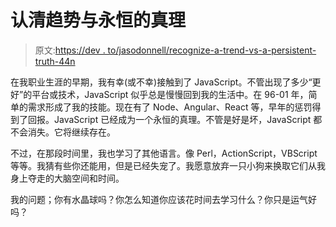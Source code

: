 # 认清趋势与永恒的真理

> 原文:[https://dev . to/jasodonnell/recognize-a-trend-vs-a-persistent-truth-44n](https://dev.to/jasodonnell/recognizing-a-trend-vs-a-lasting-truth-44n)

在我职业生涯的早期，我有幸(或不幸)接触到了 JavaScript。不管出现了多少“更好”的平台或技术，JavaScript 似乎总是慢慢回到我的生活中。在 96-01 年，简单的需求形成了我的技能。现在有了 Node、Angular、React 等，早年的惩罚得到了回报。JavaScript 已经成为一个永恒的真理。不管是好是坏，JavaScript 都不会消失。它将继续存在。

不过，在那段时间里，我也学习了其他语言。像 Perl，ActionScript，VBScript 等等。我猜有些你还能用，但是已经失宠了。我愿意放弃一只小狗来换取它们从我身上夺走的大脑空间和时间。

我的问题；你有水晶球吗？你怎么知道你应该花时间去学习什么？你只是运气好吗？